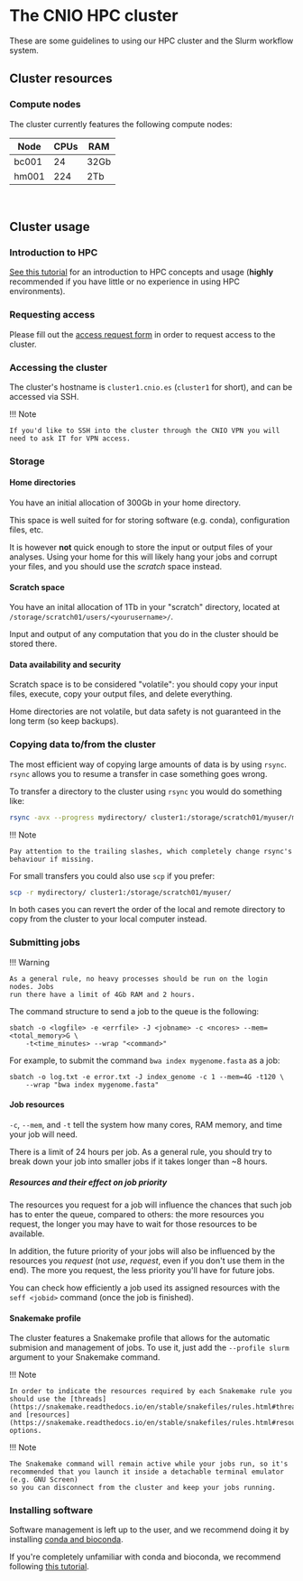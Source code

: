 # The CNIO HPC cluster

These are some guidelines to using our HPC cluster and the Slurm workflow system.

## Cluster resources

### Compute nodes

The cluster currently features the following compute nodes:

 Node | CPUs | RAM
----- | ---- | ----
bc001 | 24   | 32Gb
hm001 | 224  | 2Tb

<br />

## Cluster usage

### Introduction to HPC

[See this tutorial](https://hpc-carpentry.github.io/hpc-intro/) for an introduction to HPC concepts and usage
(**highly** recommended if you have little or no experience in using HPC environments).

### Requesting access

Please fill out the [access request form](https://cnio-hpc.limequery.com/757581) in order to 
request access to the cluster.

### Accessing the cluster

The cluster's hostname is `cluster1.cnio.es` (`cluster1` for short), and can be accessed via SSH.

!!! Note

    If you'd like to SSH into the cluster through the CNIO VPN you will need to ask IT for VPN access.

### Storage

#### Home directories

You have an initial allocation of 300Gb in your home directory.

This space is well suited for for storing software (e.g. conda), configuration files, etc.

It is however **not** quick enough to store the input or output files of your analyses.
Using your home for this will likely hang your jobs and corrupt your files, and you should use the
*scratch* space instead.

#### Scratch space

You have an inital allocation of 1Tb in your "scratch" directory, located at
`/storage/scratch01/users/<yourusername>/`.

Input and output of any computation that you do in the cluster should be stored there.

#### Data availability and security

Scratch space is to be considered "volatile": you should copy your
input files, execute, copy your output files, and delete everything.

Home directories are not volatile, but data safety is not guaranteed in
the long term (so keep backups).

### Copying data to/from the cluster

The most efficient way of copying large amounts of data is by using `rsync`. `rsync` allows
you to resume a transfer in case something goes wrong.

To transfer a directory to the cluster using `rsync` you would do something like:

```bash
rsync -avx --progress mydirectory/ cluster1:/storage/scratch01/myuser/mydirectory/
```

!!! Note

    Pay attention to the trailing slashes, which completely change rsync's behaviour if missing.

For small transfers you could also use `scp` if you prefer:

```bash
scp -r mydirectory/ cluster1:/storage/scratch01/myuser/
```

In both cases you can revert the order of the local and remote directory to copy from
the cluster to your local computer instead.

### Submitting jobs

!!! Warning

    As a general rule, no heavy processes should be run on the login nodes. Jobs
    run there have a limit of 4Gb RAM and 2 hours.

The command structure to send a job to the queue is the following:

    sbatch -o <logfile> -e <errfile> -J <jobname> -c <ncores> --mem=<total_memory>G \
        -t<time_minutes> --wrap "<command>"

For example, to submit the command `bwa index mygenome.fasta` as a job: 

    sbatch -o log.txt -e error.txt -J index_genome -c 1 --mem=4G -t120 \
        --wrap "bwa index mygenome.fasta"

#### Job resources

`-c`, `--mem`, and `-t` tell the system how many cores, RAM memory, and time your job will need.

There is a limit of 24 hours per job. As a general rule, you should try to break down your job
into smaller jobs if it takes longer than ~8 hours.

##### Resources and their effect on job priority

The resources you request for a job will influence the chances that such job has to enter the queue, compared to others:
the more resources you request, the longer you may have to wait for those resources to be available.

In addition, the future priority of your jobs will also be influenced by the resources you *request* (not *use*, *request*, even if you don't use them in the end).
The more you request, the less priority you'll have for future jobs.

You can check how efficiently a job used its assigned resources with the `seff <jobid>` command (once the job is finished).

#### Snakemake profile

The cluster features a Snakemake profile that allows for the automatic submision and management of jobs.
To use it, just add the `--profile slurm` argument to your Snakemake command.

!!! Note

    In order to indicate the resources required by each Snakemake rule you should use the [threads](https://snakemake.readthedocs.io/en/stable/snakefiles/rules.html#threads)
    and [resources](https://snakemake.readthedocs.io/en/stable/snakefiles/rules.html#resources) options.

!!! Note

    The Snakemake command will remain active while your jobs run, so it's recommended that you launch it inside a detachable terminal emulator (e.g. GNU Screen)
    so you can disconnect from the cluster and keep your jobs running.

### Installing software

Software management is left up to the user, and we recommend doing it by installing
[conda and bioconda](http://bioconda.github.io/user/install.html).

If you're completely unfamiliar with conda and bioconda, we recommend following
[this tutorial](https://bioconda.github.io/tutorials/index.html).
